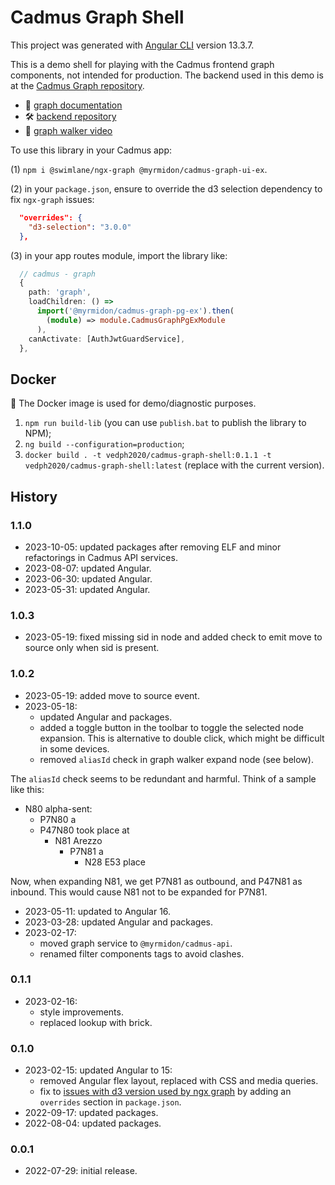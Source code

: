 # Cadmus Graph Shell

This project was generated with [Angular CLI](https://github.com/angular/angular-cli) version 13.3.7.

This is a demo shell for playing with the Cadmus frontend graph components, not intended for production. The backend used in this demo is at the [Cadmus Graph repository](https://github.com/vedph/cadmus-graph).

- 📖 [graph documentation](https://myrmex.github.io/overview/cadmus/dev/concepts/graph/)
- 🛠️ [backend repository](https://github.com/vedph/cadmus-graph)
- 👀 [graph walker video](https://www.youtube.com/watch?v=P0TlqbOi590)

To use this library in your Cadmus app:

(1) `npm i @swimlane/ngx-graph @myrmidon/cadmus-graph-ui-ex`.

(2) in your `package.json`, ensure to override the d3 selection dependency to fix `ngx-graph` issues:

```json
  "overrides": {
    "d3-selection": "3.0.0"
  },
```

(3) in your app routes module, import the library like:

```ts
  // cadmus - graph
  {
    path: 'graph',
    loadChildren: () =>
      import('@myrmidon/cadmus-graph-pg-ex').then(
        (module) => module.CadmusGraphPgExModule
      ),
    canActivate: [AuthJwtGuardService],
  },
```

## Docker

🐋 The Docker image is used for demo/diagnostic purposes.

1. `npm run build-lib` (you can use `publish.bat` to publish the library to NPM);
2. `ng build --configuration=production`;
3. `docker build . -t vedph2020/cadmus-graph-shell:0.1.1 -t vedph2020/cadmus-graph-shell:latest` (replace with the current version).

## History

### 1.1.0

- 2023-10-05: updated packages after removing ELF and minor refactorings in Cadmus API services.
- 2023-08-07: updated Angular.
- 2023-06-30: updated Angular.
- 2023-05-31: updated Angular.

### 1.0.3

- 2023-05-19: fixed missing sid in node and added check to emit move to source only when sid is present.

### 1.0.2

- 2023-05-19: added move to source event.
- 2023-05-18:
  - updated Angular and packages.
  - added a toggle button in the toolbar to toggle the selected node expansion. This is alternative to double click, which might be difficult in some devices.
  - removed `aliasId` check in graph walker expand node (see below).

The `aliasId` check seems to be redundant and harmful. Think of a sample like this:

- N80 alpha-sent:
  - P7N80 a
  - P47N80 took place at
    - N81 Arezzo
      - P7N81 a
        - N28 E53 place

Now, when expanding N81, we get P7N81 as outbound, and P47N81 as inbound. This would cause N81 not to be expanded for P7N81.

- 2023-05-11: updated to Angular 16.
- 2023-03-28: updated Angular and packages.
- 2023-02-17:
  - moved graph service to `@myrmidon/cadmus-api`.
  - renamed filter components tags to avoid clashes.

### 0.1.1

- 2023-02-16:
  - style improvements.
  - replaced lookup with brick.

### 0.1.0

- 2023-02-15: updated Angular to 15:
  - removed Angular flex layout, replaced with CSS and media queries.
  - fix to [issues with d3 version used by ngx graph](https://github.com/swimlane/ngx-graph/issues/487#issuecomment-1419718384) by adding an `overrides` section in `package.json`.
- 2022-09-17: updated packages.
- 2022-08-04: updated packages.

### 0.0.1

- 2022-07-29: initial release.

